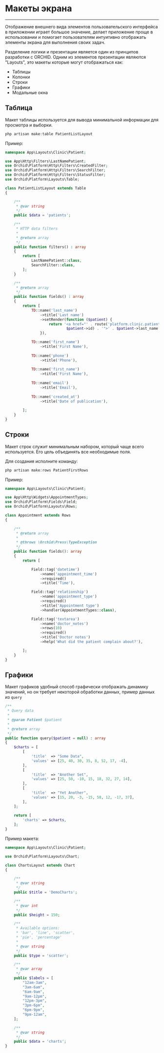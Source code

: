# Макеты экрана
----------

Отображение внешнего вида элементов пользовательского интерфейса в приложении играет большое значение, делает приложение
проще в использовании и помогает пользователям интуитивно отображать элементы экрана для выполнения своих задач.


Разделение логики и презентации является один из принципов разработки с ORCHID.
Одним из элементов презентации являются "Layouts", это макеты которые могут отображаться как:
- Таблицы
- Колонки
- Строки
- Графики
- Модальные окна



## Таблица

Макет таблицы используется для вывода минимальной информации для просмотра и выборки.

```php
php artisan make:table PatientListLayout
```

Пример:
```php
namespace App\Layouts\Clinic\Patient;

use App\Http\Filters\LastNamePatient;
use Orchid\Platform\Http\Filters\CreatedFilter;
use Orchid\Platform\Http\Filters\SearchFilter;
use Orchid\Platform\Http\Filters\StatusFilter;
use Orchid\Platform\Layouts\Table;

class PatientListLayout extends Table
{

    /**
     * @var string
     */
    public $data = 'patients';

    /**
     * HTTP data filters
     *
     * @return array
     */
    public function filters() : array
    {
        return [
            LastNamePatient::class,
            SearchFilter::class,
        ];
    }

    /**
     * @return array
     */
    public function fields() : array
    {
        return [
            TD::name('last_name')
                ->title('Last name')
                ->setRender(function ($patient) {
                    return '<a href="' . route('platform.clinic.patient.edit',
                            $patient->id) . '">' . $patient->last_name . '</a>';
                }),

            TD::name('first_name')
                ->title('First Name'),
                
            TD::name('phone')
                ->title('Phone'),
                
            TD::name('first_name')
                ->title('First Name'),
                
            TD::name('email')
                ->title('Email'),
                
            TD::name('created_at')
                ->title('Date of publication'),
               
        ];
    }
}
```

## Строки

Макет строк служит минимальным набором, который чаще всего используется.
Его цель объединять все необходимые поля.

Для создания исполните команду:
```php
php artisan make:rows PatientFirstRows
```

Пример:
```php
namespace App\Layouts\Clinic\Patient;

use App\Http\Widgets\AppointmentTypes;
use Orchid\Platform\Fields\Field;
use Orchid\Platform\Layouts\Rows;

class Appointment extends Rows
{

    /**
     * @return array
     *
     * @throws \Orchid\Press\TypeException
     */
    public function fields(): array
    {
        return [

            Field::tag('datetime')
                ->name('appointment_time')
                ->required()
                ->title('Time'),

            Field::tag('relationship')
                ->name('appointment_type')
                ->required()
                ->title('Appointment type')
                ->handler(AppointmentTypes::class),

            Field::tag('textarea')
                ->name('doctor_notes')
                ->rows(10)
                ->required()
                ->title('Doctor notes')
                ->help('What did the patient complain about?'),

        ];
    }
}
```


## Графики

Макет графиков удобный способ графически отображать динамику значений, но он требует некоторой
обработки данных, пример данных из `query`

```php
/**
 * Query data
 *
 * @param Patient $patient
 *
 * @return array
 */
public function query($patient = null) : array
{
    $charts = [
        [
            'title'  => "Some Data",
            'values' => [25, 40, 30, 35, 8, 52, 17, -4],
        ],
        [
            'title'  => "Another Set",
            'values' => [25, 50, -10, 15, 18, 32, 27, 14],
        ],
        [
            'title'  => "Yet Another",
            'values' => [15, 20, -3, -15, 58, 12, -17, 37],
        ],
    ];
    
    return [
        'charts' => $charts,
    ];
}
```


Пример макета:
```php
namespace App\Layouts\Clinic\Patient;

use Orchid\Platform\Layouts\Chart;

class ChartsLayout extends Chart
{

    /**
     * @var string
     */
    public $title = 'DemoCharts';

    /**
     * @var int
     */
    public $height = 150;

    /**
     * Available options:
     * 'bar', 'line', 'scatter',
     * 'pie', 'percentage'
     *
     * @var string
     */
    public $type = 'scatter';

    /**
     * @var array
     */
    public $labels = [
        "12am-3am",
        "3am-6am",
        "6am-9am",
        "9am-12pm",
        "12pm-3pm",
        "3pm-6pm",
        "6pm-9pm",
        "9pm-12am",
    ];

    /**
     * @var string
     */
    public $data = 'charts';
}
```
